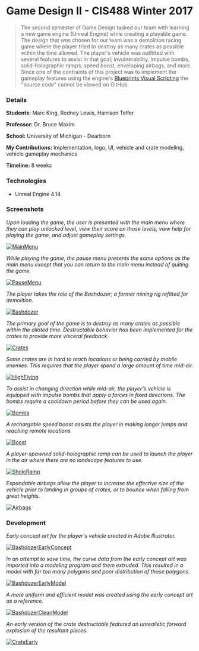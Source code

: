 Game Design II - CIS488 Winter 2017
======
>The second semester of Game Design tasked our team with learning a new game engine (Unreal Engine)
>while creating a playable game. The design that was chosen for our team was a demolition racing game
>where the player tried to destroy as many crates as possible within the time allowed. The player's
>vehicle was outfitted with several features to assist in that goal; invulnerability, impulse bombs,
>solid-holographic ramps, speed boost, enveloping airbags, and more. Since one of the contraints of
>this project was to implement the gameplay features using the engine's [Blueprints Visual Scripting]
>the "source code" cannot be viewed on GitHub.

[Blueprints Visual Scripting]: https://docs.unrealengine.com/en-US/Engine/Blueprints

### Details

__Students:__ Marc King, Rodney Lewis, Harrison Telfer

__Professor:__ Dr. Bruce Maxim

__School:__ University of Michigan - Dearborn

__My Contributions:__ Implementation, logo, UI, vehicle and crate modeling, vehicle gameplay mechanics

__Timeline:__ 8 weeks

### Technologies

* Unreal Engine 4.14

### Screenshots

*Upon loading the game, the user is presented with the main menu where they can play unlocked level,
view their score on those levels, view help for playing the game, and adjust gameplay settings.*

[![MainMenu](Screenshots/MainMenu.gif?raw=true "MainMenu")](Screenshots/MainMenu.gif?raw=true)

*While playing the game, the pause menu presents the same options as the main menu except that you
can return to the main menu instead of quiting the game.*

[![PauseMenu](Screenshots/PauseMenu.gif?raw=true "PauseMenu")](Screenshots/PauseMenu.gif?raw=true)

*The player takes the role of the Bashdozer; a former mining rig refitted for demolition.*

[![Bashdozer](Screenshots/Bashdozer.gif?raw=true "Bashdozer")](Screenshots/Bashdozer.gif?raw=true)

*The primary goal of the game is to destroy as many crates as possible within the alloted time.
Destructable behavior has been implemented for the crates to provide more visceral feedback.*

[![Crates](Screenshots/Crates.gif?raw=true "Crates")](Screenshots/Crates.gif?raw=true)

*Some crates are in hard to reach locations or being carried by mobile enemies. This requires that
the player spend a large amount of time mid-air.*

[![HighFlying](Screenshots/HighFlying.gif?raw=true "HighFlying")](Screenshots/HighFlying.gif?raw=true)

*To assist in changing direction while mid-air, the player's vehicle is equipped with impulse bombs
that apply a forces in fixed directions. The bombs require a cooldown period before they can be used
again.*

[![Bombs](Screenshots/Bombs.gif?raw=true "Bombs")](Screenshots/Bombs.gif?raw=true)

*A rechargable speed boost assists the player in making longer jumps and reaching remote locations.*

[![Boost](Screenshots/Boost.gif?raw=true "Boost")](Screenshots/Boost.gif?raw=true)

*A player-spawned solid-holographic ramp can be used to launch the player in the air where there are
no landscape features to use.*

[![SholoRamp](Screenshots/SholoRamp.gif?raw=true "SholoRamp")](Screenshots/SholoRamp.gif?raw=true)

*Expandable airbags allow the player to increase the effective size of the vehicle prior to landing
in groups of crates, or to bounce when falling from great heights.*

[![Airbags](Screenshots/Airbags.gif?raw=true "Airbags")](Screenshots/Airbags.gif?raw=true)

### Development

*Early concept art for the player's vehicle created in Adobe Illustrator.*

[![BashdozerEarlyConcept](Screenshots/BashdozerEarlyConcept.gif?raw=true "BashdozerEarlyConcept")](Screenshots/BashdozerEarlyConcept.gif?raw=true)

*In an attempt to save time, the curve data from the early concept art was imported into a modeling
program and them extruded. This resulted in a model with far too many polygons and poor distribution
of those polygons.*

[![BashdozerEarlyModel](Screenshots/BashdozerEarlyModel.gif?raw=true "BashdozerEarlyModel")](Screenshots/BashdozerEarlyModel.gif?raw=true)

*A more uniform and efficient model was created using the early concept art as a reference.*

[![BashdozerCleanModel](Screenshots/BashdozerCleanModel.gif?raw=true "BashdozerCleanModel")](Screenshots/BashdozerCleanModel.gif?raw=true)

*An early version of the crate destructable featured an unrealistic forward explosion of the resultant
pieces.*

[![CrateEarly](Screenshots/CrateEarly.gif?raw=true "CrateEarly")](Screenshots/CrateEarly.gif?raw=true)
